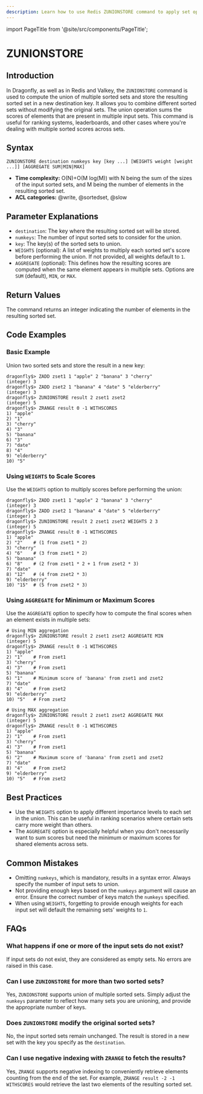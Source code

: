 ```yaml
---
description: Learn how to use Redis ZUNIONSTORE command to apply set operations on sorted sets and store the resulting set in a new key.
---
```


import PageTitle from '@site/src/components/PageTitle';

# ZUNIONSTORE

<PageTitle title="Redis ZUNIONSTORE Explained (Better Than Official Docs)" />

## Introduction

In Dragonfly, as well as in Redis and Valkey, the `ZUNIONSTORE` command is used to compute the union of multiple sorted sets and store the resulting sorted set in a new destination key.
It allows you to combine different sorted sets without modifying the original sets.
The union operation sums the scores of elements that are present in multiple input sets.
This command is useful for ranking systems, leaderboards, and other cases where you're dealing with multiple sorted scores across sets.

## Syntax

```shell
ZUNIONSTORE destination numkeys key [key ...] [WEIGHTS weight [weight ...]] [AGGREGATE SUM|MIN|MAX]
```

- **Time complexity:** O(N)+O(M log(M)) with N being the sum of the sizes of the input sorted sets, and M being the number of elements in the resulting sorted set.
- **ACL categories:** @write, @sortedset, @slow

## Parameter Explanations

- `destination`: The key where the resulting sorted set will be stored.
- `numkeys`: The number of input sorted sets to consider for the union.
- `key`: The key(s) of the sorted sets to union.
- `WEIGHTS` (optional): A list of weights to multiply each sorted set's score before performing the union.
  If not provided, all weights default to `1`.
- `AGGREGATE` (optional): This defines how the resulting scores are computed when the same element appears in multiple sets.
  Options are `SUM` (default), `MIN`, or `MAX`.

## Return Values

The command returns an integer indicating the number of elements in the resulting sorted set.

## Code Examples

### Basic Example

Union two sorted sets and store the result in a new key:

```shell
dragonfly$> ZADD zset1 1 "apple" 2 "banana" 3 "cherry"
(integer) 3
dragonfly$> ZADD zset2 1 "banana" 4 "date" 5 "elderberry"
(integer) 3
dragonfly$> ZUNIONSTORE result 2 zset1 zset2
(integer) 5
dragonfly$> ZRANGE result 0 -1 WITHSCORES
1) "apple"
2) "1"
3) "cherry"
4) "3"
5) "banana"
6) "3"
7) "date"
8) "4"
9) "elderberry"
10) "5"
```

### Using `WEIGHTS` to Scale Scores

Use the `WEIGHTS` option to multiply scores before performing the union:

```shell
dragonfly$> ZADD zset1 1 "apple" 2 "banana" 3 "cherry"
(integer) 3
dragonfly$> ZADD zset2 1 "banana" 4 "date" 5 "elderberry"
(integer) 3
dragonfly$> ZUNIONSTORE result 2 zset1 zset2 WEIGHTS 2 3
(integer) 5
dragonfly$> ZRANGE result 0 -1 WITHSCORES
1) "apple"
2) "2"    # (1 from zset1 * 2)
3) "cherry"
4) "6"    # (3 from zset1 * 2)
5) "banana"
6) "8"    # (2 from zset1 * 2 + 1 from zset2 * 3)
7) "date"
8) "12"   # (4 from zset2 * 3)
9) "elderberry"
10) "15"  # (5 from zset2 * 3)
```

### Using `AGGREGATE` for Minimum or Maximum Scores

Use the `AGGREGATE` option to specify how to compute the final scores when an element exists in multiple sets:

```shell
# Using MIN aggregation
dragonfly$> ZUNIONSTORE result 2 zset1 zset2 AGGREGATE MIN
(integer) 5
dragonfly$> ZRANGE result 0 -1 WITHSCORES
1) "apple"
2) "1"    # From zset1
3) "cherry"
4) "3"    # From zset1
5) "banana"
6) "1"    # Minimum score of 'banana' from zset1 and zset2
7) "date"
8) "4"    # From zset2
9) "elderberry"
10) "5"   # From zset2

# Using MAX aggregation
dragonfly$> ZUNIONSTORE result 2 zset1 zset2 AGGREGATE MAX
(integer) 5
dragonfly$> ZRANGE result 0 -1 WITHSCORES
1) "apple"
2) "1"    # From zset1
3) "cherry"
4) "3"    # From zset1
5) "banana"
6) "2"    # Maximum score of 'banana' from zset1 and zset2
7) "date"
8) "4"    # From zset2
9) "elderberry"
10) "5"   # From zset2
```

## Best Practices

- Use the `WEIGHTS` option to apply different importance levels to each set in the union.
  This can be useful in ranking scenarios where certain sets carry more weight than others.
- The `AGGREGATE` option is especially helpful when you don't necessarily want to sum scores but need the minimum or maximum scores for shared elements across sets.

## Common Mistakes

- Omitting `numkeys`, which is mandatory, results in a syntax error.
  Always specify the number of input sets to union.
- Not providing enough keys based on the `numkeys` argument will cause an error.
  Ensure the correct number of keys match the `numkeys` specified.
- When using `WEIGHTS`, forgetting to provide enough weights for each input set will default the remaining sets' weights to `1`.

## FAQs

### What happens if one or more of the input sets do not exist?

If input sets do not exist, they are considered as empty sets.
No errors are raised in this case.

### Can I use `ZUNIONSTORE` for more than two sorted sets?

Yes, `ZUNIONSTORE` supports union of multiple sorted sets.
Simply adjust the `numkeys` parameter to reflect how many sets you are unioning, and provide the appropriate number of keys.

### Does `ZUNIONSTORE` modify the original sorted sets?

No, the input sorted sets remain unchanged.
The result is stored in a new set with the key you specify as the `destination`.

### Can I use negative indexing with `ZRANGE` to fetch the results?

Yes, `ZRANGE` supports negative indexing to conveniently retrieve elements counting from the end of the set.
For example, `ZRANGE result -2 -1 WITHSCORES` would retrieve the last two elements of the resulting sorted set.
